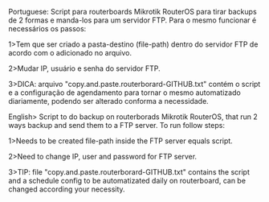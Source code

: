 Portuguese: Script para routerboards Mikrotik RouterOS para tirar backups de 2 formas e manda-los para um servidor FTP. Para o mesmo funcionar é necessários os passos:

1>Tem que ser criado a pasta-destino (file-path) dentro do servidor FTP de acordo com o adicionado no arquivo.

2>Mudar IP, usuário e senha do servidor FTP.

3>DICA: arquivo "copy.and.paste.routerborard-GITHUB.txt" contém o script e a configuração de agendamento para tornar o mesmo automatizado diariamente, podendo ser alterado conforma a necessidade.

English> Script to do backup on routerborads Mikrotik RouterOS, that run 2 ways backup and send them to a FTP server. To run follow steps:

1>Needs to be created file-path inside the FTP server equals script.

2>Need to change IP, user and password for FTP server.

3>TIP: file "copy.and.paste.routerborard-GITHUB.txt" contains the script and a schedule config to be automatizated daily on routerboard, can be changed according your necessity.